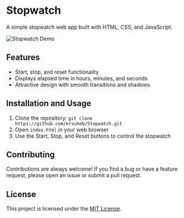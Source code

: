 # Stopwatch

A simple stopwatch web app built with HTML, CSS, and JavaScript.

![Stopwatch Demo](https://drive.google.com/file/d/1gwoUOpmZr64RzCPboBJEFCty04Nkt2JW/view?usp=sharing)


## Features

- Start, stop, and reset functionality
- Displays elapsed time in hours, minutes, and seconds
- Attractive design with smooth transitions and shadows

## Installation and Usage

1. Clone the repository: `git clone https://github.com/ersuheb/Stopwatch.git`
2. Open `index.html` in your web browser
3. Use the Start, Stop, and Reset buttons to control the stopwatch

## Contributing

Contributions are always welcome! If you find a bug or have a feature request, please open an issue or submit a pull request.

## License

This project is licensed under the [MIT License](./LICENSE).
